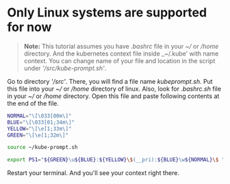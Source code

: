 # Only Linux systems are supported for now
>**Note:** This tutorial assumes you have _.bashrc_ file in your _~/_ or _/home_ directory. And the kubernetes context file inside _~/.kube' with name context. You can change name of your file and location in the script under _'/src/kube-prompt.sh'_.

Go to directory _'/src'_. There, you will find a file name _kubeprompt.sh_. Put this file into your _~/_ or _/home_ directory of linux.
Also, look for _.bashrc.sh_ file in your _~/_ or _/home_ directory. Open this file and paste following contents at the 
end of the file.

```sh
NORMAL="\[\033[00m\]"
BLUE="\[\033[01;34m\]"
YELLOW="\[\e[1;33m\]"
GREEN="\[\e[1;32m\]"

source ~/kube-prompt.sh

export PS1="${GREEN}\u${BLUE}:${YELLOW}\$(__pri):${BLUE}\w${NORMAL}\$ "
```

Restart your terminal. And you'll see your context right there.